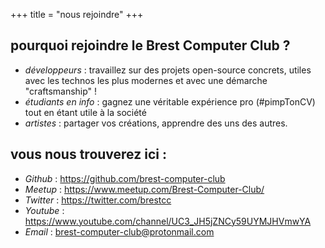 +++
title = "nous rejoindre"
+++

## pourquoi rejoindre le Brest Computer Club ?

- _développeurs_ : travaillez sur des projets open-source concrets, utiles avec les technos les plus modernes et avec une démarche "craftsmanship" !
- _étudiants en info_ : gagnez une véritable expérience pro (#pimpTonCV) tout en étant utile à la société
- _artistes_ : partager vos créations, apprendre des uns des autres.


## vous nous trouverez ici :

- _Github_ : https://github.com/brest-computer-club
- _Meetup_ : https://www.meetup.com/Brest-Computer-Club/
- _Twitter_ : https://twitter.com/brestcc 
- _Youtube_ : https://www.youtube.com/channel/UC3_JH5jZNCy59UYMJHVmwYA
- _Email_ : brest-computer-club@protonmail.com


